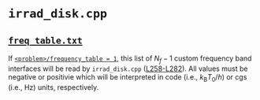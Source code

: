 # `irrad_disk.cpp`

## [`freq_table.txt`](https://github.com/sabaronett/irrad_disk/blob/main/athena/models/dsharp_abs-sca/nfreq/3/freq_table.txt)

If [`<problem>/frequency_table = 1`](https://github.com/sabaronett/irrad_disk/blob/f7ee62d3f50dcabcd4281b8726955f0f91c207b6/athena/models/dsharp_abs-sca/nfreq/3/athinput.dsharp#L89), this list of $N_f - 1$ custom frequency band interfaces will be read by `irrad_disk.cpp` ([L258-L282](https://github.com/sabaronett/irrad_disk/blob/f7ee62d3f50dcabcd4281b8726955f0f91c207b6/athena/src/pgen/irrad_disk.cpp#L258-L282)).
All values must be negative or positivie which will be interpreted in code (i.e., $k_\mathrm{B}T_0/h$) or cgs (i.e., Hz) units, respectively.